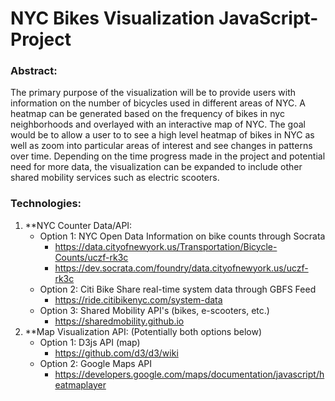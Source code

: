 # NYC Bikes Visualization JavaScript-Project

### Abstract:
The primary purpose of the visualization will be to provide users with information on the number of bicycles used in different areas of NYC. A heatmap can be generated based on the frequency of bikes in nyc neighborhoods and overlayed with an interactive map of NYC. The goal would be to allow a user to to see a high level heatmap of bikes in NYC as well as zoom into particular areas of interest and see changes in patterns over time.  Depending on the time progress made in the project and potential need for more data, the visualization can be expanded to include other shared mobility services such as electric scooters.  

### Technologies:
1. **NYC Counter Data/API:
   - Option 1: NYC Open Data Information on bike counts through Socrata
     - https://data.cityofnewyork.us/Transportation/Bicycle-Counts/uczf-rk3c
     - https://dev.socrata.com/foundry/data.cityofnewyork.us/uczf-rk3c
   - Option 2: Citi Bike Share real-time system data through GBFS Feed 
     - https://ride.citibikenyc.com/system-data
   - Option 3: Shared Mobility API's (bikes, e-scooters, etc.)
     - https://sharedmobility.github.io
2. **Map Visualization API: (Potentially both options below)
   - Option 1: D3js API (map)
     - https://github.com/d3/d3/wiki 
   - Option 2: Google Maps API
     - https://developers.google.com/maps/documentation/javascript/heatmaplayer

